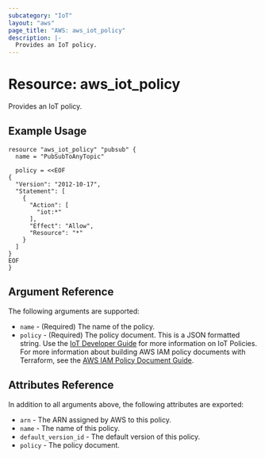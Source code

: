 ```yaml
---
subcategory: "IoT"
layout: "aws"
page_title: "AWS: aws_iot_policy"
description: |-
  Provides an IoT policy.
---
```


# Resource: aws_iot_policy

Provides an IoT policy.

## Example Usage

```hcl
resource "aws_iot_policy" "pubsub" {
  name = "PubSubToAnyTopic"

  policy = <<EOF
{
  "Version": "2012-10-17",
  "Statement": [
    {
      "Action": [
        "iot:*"
      ],
      "Effect": "Allow",
      "Resource": "*"
    }
  ]
}
EOF
}
```

## Argument Reference

The following arguments are supported:

* `name` - (Required) The name of the policy.
* `policy` - (Required) The policy document. This is a JSON formatted string. Use the [IoT Developer Guide](http://docs.aws.amazon.com/iot/latest/developerguide/iot-policies.html) for more information on IoT Policies. For more information about building AWS IAM policy documents with Terraform, see the [AWS IAM Policy Document Guide](/docs/providers/aws/guides/iam-policy-documents.html).

## Attributes Reference

In addition to all arguments above, the following attributes are exported:

* `arn` - The ARN assigned by AWS to this policy.
* `name` - The name of this policy.
* `default_version_id` - The default version of this policy.
* `policy` - The policy document.
